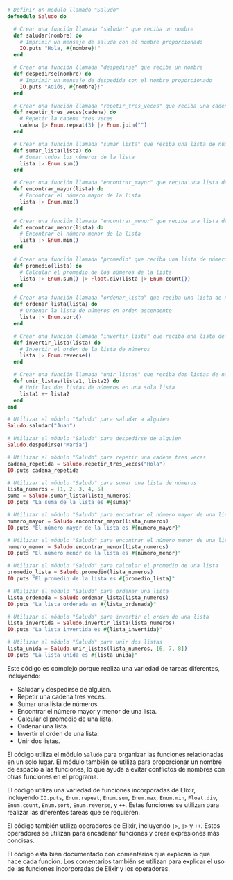 ```elixir
# Definir un módulo llamado "Saludo"
defmodule Saludo do

  # Crear una función llamada "saludar" que reciba un nombre
  def saludar(nombre) do
    # Imprimir un mensaje de saludo con el nombre proporcionado
    IO.puts "Hola, #{nombre}!"
  end

  # Crear una función llamada "despedirse" que reciba un nombre
  def despedirse(nombre) do
    # Imprimir un mensaje de despedida con el nombre proporcionado
    IO.puts "Adiós, #{nombre}!"
  end

  # Crear una función llamada "repetir_tres_veces" que reciba una cadena
  def repetir_tres_veces(cadena) do
    # Repetir la cadena tres veces
    cadena |> Enum.repeat(3) |> Enum.join("")
  end

  # Crear una función llamada "sumar_lista" que reciba una lista de números
  def sumar_lista(lista) do
    # Sumar todos los números de la lista
    lista |> Enum.sum()
  end

  # Crear una función llamada "encontrar_mayor" que reciba una lista de números
  def encontrar_mayor(lista) do
    # Encontrar el número mayor de la lista
    lista |> Enum.max()
  end

  # Crear una función llamada "encontrar_menor" que reciba una lista de números
  def encontrar_menor(lista) do
    # Encontrar el número menor de la lista
    lista |> Enum.min()
  end

  # Crear una función llamada "promedio" que reciba una lista de números
  def promedio(lista) do
    # Calcular el promedio de los números de la lista
    lista |> Enum.sum() |> Float.div(lista |> Enum.count())
  end

  # Crear una función llamada "ordenar_lista" que reciba una lista de números
  def ordenar_lista(lista) do
    # Ordenar la lista de números en orden ascendente
    lista |> Enum.sort()
  end

  # Crear una función llamada "invertir_lista" que reciba una lista de números
  def invertir_lista(lista) do
    # Invertir el orden de la lista de números
    lista |> Enum.reverse()
  end

  # Crear una función llamada "unir_listas" que reciba dos listas de números
  def unir_listas(lista1, lista2) do
    # Unir las dos listas de números en una sola lista
    lista1 ++ lista2
  end
end

# Utilizar el módulo "Saludo" para saludar a alguien
Saludo.saludar("Juan")

# Utilizar el módulo "Saludo" para despedirse de alguien
Saludo.despedirse("María")

# Utilizar el módulo "Saludo" para repetir una cadena tres veces
cadena_repetida = Saludo.repetir_tres_veces("Hola")
IO.puts cadena_repetida

# Utilizar el módulo "Saludo" para sumar una lista de números
lista_numeros = [1, 2, 3, 4, 5]
suma = Saludo.sumar_lista(lista_numeros)
IO.puts "La suma de la lista es #{suma}"

# Utilizar el módulo "Saludo" para encontrar el número mayor de una lista
numero_mayor = Saludo.encontrar_mayor(lista_numeros)
IO.puts "El número mayor de la lista es #{numero_mayor}"

# Utilizar el módulo "Saludo" para encontrar el número menor de una lista
numero_menor = Saludo.encontrar_menor(lista_numeros)
IO.puts "El número menor de la lista es #{numero_menor}"

# Utilizar el módulo "Saludo" para calcular el promedio de una lista
promedio_lista = Saludo.promedio(lista_numeros)
IO.puts "El promedio de la lista es #{promedio_lista}"

# Utilizar el módulo "Saludo" para ordenar una lista
lista_ordenada = Saludo.ordenar_lista(lista_numeros)
IO.puts "La lista ordenada es #{lista_ordenada}"

# Utilizar el módulo "Saludo" para invertir el orden de una lista
lista_invertida = Saludo.invertir_lista(lista_numeros)
IO.puts "La lista invertida es #{lista_invertida}"

# Utilizar el módulo "Saludo" para unir dos listas
lista_unida = Saludo.unir_listas(lista_numeros, [6, 7, 8])
IO.puts "La lista unida es #{lista_unida}"
```

Este código es complejo porque realiza una variedad de tareas diferentes, incluyendo:

* Saludar y despedirse de alguien.
* Repetir una cadena tres veces.
* Sumar una lista de números.
* Encontrar el número mayor y menor de una lista.
* Calcular el promedio de una lista.
* Ordenar una lista.
* Invertir el orden de una lista.
* Unir dos listas.

El código utiliza el módulo `Saludo` para organizar las funciones relacionadas en un solo lugar. El módulo también se utiliza para proporcionar un nombre de espacio a las funciones, lo que ayuda a evitar conflictos de nombres con otras funciones en el programa.

El código utiliza una variedad de funciones incorporadas de Elixir, incluyendo `IO.puts`, `Enum.repeat`, `Enum.sum`, `Enum.max`, `Enum.min`, `Float.div`, `Enum.count`, `Enum.sort`, `Enum.reverse`, y `++`. Estas funciones se utilizan para realizar las diferentes tareas que se requieren.

El código también utiliza operadores de Elixir, incluyendo `|>`, `|>` y `++`. Estos operadores se utilizan para encadenar funciones y crear expresiones más concisas.

El código está bien documentado con comentarios que explican lo que hace cada función. Los comentarios también se utilizan para explicar el uso de las funciones incorporadas de Elixir y los operadores.